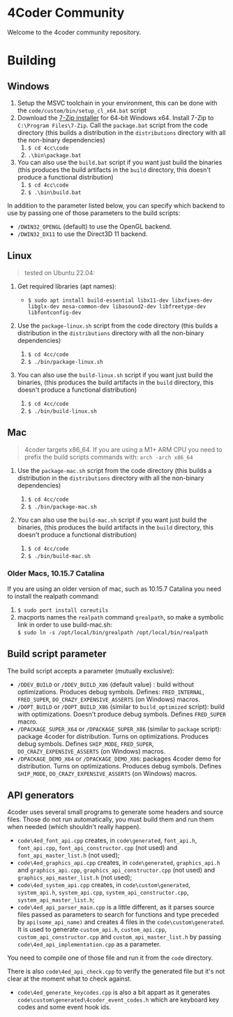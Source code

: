 # 4Coder Community

Welcome to the 4coder community repository.

# Building

## Windows
1. Setup the MSVC toolchain in your environment, this can be done with the `code/custom/bin/setup_cl_x64.bat` script
2. Download the [7-Zip installer](https://7-zip.org/download.html) for 64-bit Windows x64. Install 7-Zip to `C:\Program Files\7-Zip`. Call the `package.bat` script from the code directory (this builds a distribution in the `distributions` directory with all the non-binary dependencies)
   1. `$ cd 4cc\code`
   2. `.\bin\package.bat`
3. You can also use the `build.bat` script if you want just build the binaries (this produces the build artifacts in the `build` directory, this doesn't produce a functional distribution)
   1. `$ cd 4cc\code`
   2. `$ .\bin\build.bat`

In addition to the parameter listed below, you can specify which backend to use by passing one of those parameters to the build scripts:
- `/DWIN32_OPENGL` (default) to use the OpenGL backend.
- `/DWIN32_DX11` to use the Direct3D 11 backend.

## Linux
> tested on Ubuntu 22.04:

1. Get required libraries (apt names):
    - `$ sudo apt install build-essential libx11-dev libxfixes-dev libglx-dev mesa-common-dev libasound2-dev libfreetype-dev libfontconfig-dev`
2. Use the `package-linux.sh` script from the code directory (this builds a distribution in the `distributions` directory with all the non-binary dependencies)
   1. `$ cd 4cc/code`
   2. `$ ./bin/package-linux.sh`

3. You can also use the `build-linux.sh` script if you want just build the binaries, (this produces the build artifacts in the `build` directory, this doesn't produce a functional distribution)
   1. `$ cd 4cc/code`
   2. `$ ./bin/build-linux.sh`

## Mac 

> 4coder targets x86_64. If you are using a M1+ ARM CPU you need to prefix the build scripts commands with: `arch -arch x86_64`

1. Use the `package-mac.sh` script from the code directory (this builds a distribution in the `distributions` directory with all the non-binary dependencies)
   1. `$ cd 4cc/code`
   2. `$ ./bin/package-mac.sh` 

2. You can also use the `build-mac.sh` script if you want just build the binaries, (this produces the build artifacts in the `build` directory, this doesn't produce a functional distribution)
   1. `$ cd 4cc/code`
   2. `$ ./bin/build-mac.sh`

### Older Macs, 10.15.7 Catalina

If you are using an older version of mac, such as 10.15.7 Catalina you need to install the realpath command:

1. `$ sudo port install coreutils`
2. macports names the `realpath` command `grealpath`, so make a symbolic link in order to use build-mac.sh:  
   `$ sudo ln -s /opt/local/bin/grealpath /opt/local/bin/realpath`

## Build script parameter

The build script accepts a parameter (mutually exclusive):
- `/DDEV_BUILD` or `/DDEV_BUILD_X86` (default value) : build without optimizations.
   Produces debug symbols.
   Defines: `FRED_INTERNAL`, `FRED_SUPER`, `DO_CRAZY_EXPENSIVE_ASSERTS` (on Windows) macros.
- `/DOPT_BUILD` or `/DOPT_BUILD_X86` (similar to `build_optimized` script): build with optimizations.
   Doesn't produce debug symbols.
   Defines `FRED_SUPER` macro.
- `/DPACKAGE_SUPER_X64` or `/DPACKAGE_SUPER_X86` (similar to `package` script): package 4coder for distribution.
   Turns on optimizations.
   Produces debug symbols.
   Defines `SHIP_MODE`, `FRED_SUPER`, `DO_CRAZY_EXPENSIVE_ASSERTS` (on Windows) macros.
- `/DPACKAGE_DEMO_X64` or `/DPACKAGE_DEMO_X86`: packages 4coder demo for distribution.
   Turns on optimizations.
   Produces debug symbols.
   Defines `SHIP_MODE`, `DO_CRAZY_EXPENSIVE_ASSERTS` (on Windows) macros.
   
## API generators

4coder uses several small programs to generate some headers and source files. Those do not run automatically, you must build them and run them when needed (which shouldn't really happen).

- `code\4ed_font_api.cpp` creates, in `code\generated`, `font_api.h`, `font_api.cpp`, `font_api_constructor.cpp` (not used) and `font_api_master_list.h` (not used);
- `code\4ed_graphics_api.cpp` creates, in `code\generated`, `graphics_api.h` and `graphics_api.cpp`, `graphics_api_constructor.cpp` (not used) and `graphics_api_master_list.h` (not used);
- `code\4ed_system_api.cpp` creates, in `code\custom\generated`, `system_api.h`, `system_api.cpp`, `system_api_constructor.cpp`, `system_api_master_list.h`;
- `code\4ed_api_parser_main.cpp` is a little different, as it parses source files passed as parameters to search for functions and type preceded by `api(some_api_name)` and creates 4 files in the `code\custom\generated`. It is used to generate `custom_api.h`, `custom_api.cpp`, `custom_api_constructor.cpp` and `custom_api_master_list.h` by passing `code\4ed_api_implementation.cpp` as a parameter.

You need to compile one of those file and run it from the `code` directory.

There is also `code\4ed_api_check.cpp` to verify the generated file but it's not clear at the moment what to check against.

- `code\4ed_generate_keycodes.cpp` is also a bit appart as it generates `code\custom\generated\4coder_event_codes.h` which are keyboard key codes and some event hook ids.
